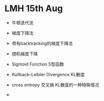 # LMH 15th Aug

- 牛顿迭代法

- 梯度下降法

- 带有backtracking的梯度下降法

- 随机梯度下降
- Sigmoid Function S型函数
- Kullback–Leibler Divergence KL散度
- cross entropy 交叉熵 KL散度的一种特殊情况
- 